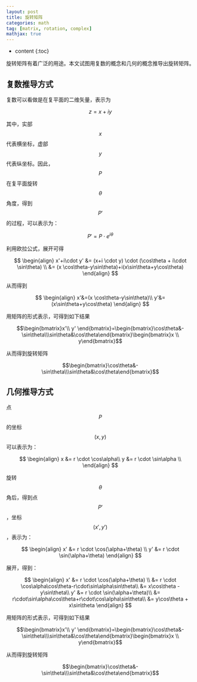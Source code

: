 ```yaml
---
layout: post
title: 旋转矩阵
categories: math
tag: [matrix, rotation, complex]
mathjax: true
---
```

* content
{:toc}

旋转矩阵有着广泛的用途。本文试图用复数的概念和几何的概念推导出旋转矩阵。



## 复数推导方式

复数可以看做是在复平面的二维矢量，表示为<br>

$$
z = x + iy
$$

其中，实部$$x$$代表横坐标，虚部$$y$$代表纵坐标。因此，$$P$$在复平面旋转$$\theta$$角度，得到$$P'$$的过程，可以表示为： 

$$
P' = P \cdot e^{i\theta} 
$$

利用欧拉公式，展开可得<br>

$$
\begin{align}
x'+i\cdot y' &= (x+i \cdot y) \cdot (\cos\theta + i\cdot \sin\theta) \\
&= (x \cos\theta-y\sin\theta)+i(x\sin\theta+y\cos\theta)
\end{align}
$$

从而得到<br>

$$
\begin{align}
x'&=(x \cos\theta-y\sin\theta)\\
y'&=(x\sin\theta+y\cos\theta)
\end{align}
$$

用矩阵的形式表示，可得到如下结果<br>

$$\begin{bmatrix}x'\\ y' \end{bmatrix}=\begin{bmatrix}\cos\theta&-\sin\theta\\\sin\theta&\cos\theta\end{bmatrix}\begin{bmatrix}x \\ y\end{bmatrix}$$

从而得到旋转矩阵<br>

$$\begin{bmatrix}\cos\theta&-\sin\theta\\\sin\theta&\cos\theta\end{bmatrix}$$

## 几何推导方式

点$$P$$的坐标$$(x, y)$$可以表示为：<br>

$$
\begin{align}
x &= r \cdot \cos\alpha\\
y &= r \cdot \sin\alpha \\
\end{align}
$$

旋转$$\theta$$角后，得到点$$P'$$，坐标$$(x', y')$$，表示为：<br>

$$
\begin{align}
x' &= r \cdot \cos(\alpha+\theta) \\
y' &= r \cdot \sin(\alpha+\theta)
\end{align}
$$

展开，得到：

$$
\begin{align}
x' &= r \cdot \cos(\alpha+\theta) \\
&= r \cdot \cos\alpha\cos\theta-r\cdot\sin\alpha\sin\theta\\
&= x\cos\theta - y\sin\theta\\
y' &= r \cdot \sin(\alpha+\theta)\\
&= r\cdot\sin\alpha\cos\theta+r\cdot\cos\alpha\sin\theta\\
&= y\cos\theta + x\sin\theta
\end{align}
$$


用矩阵的形式表示，可得到如下结果<br>

$$\begin{bmatrix}x'\\ y' \end{bmatrix}=\begin{bmatrix}\cos\theta&-\sin\theta\\\sin\theta&\cos\theta\end{bmatrix}\begin{bmatrix}x \\ y\end{bmatrix}$$

从而得到旋转矩阵<br>

$$\begin{bmatrix}\cos\theta&-\sin\theta\\\sin\theta&\cos\theta\end{bmatrix}$$
